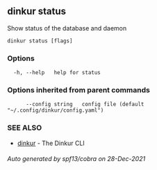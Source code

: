 <!--
Dinkur the task time tracking utility.
<https://github.com/dinkur/dinkur>

SPDX-FileCopyrightText: 2021 Kalle Fagerberg
SPDX-License-Identifier: CC-BY-4.0
-->

## dinkur status

Show status of the database and daemon

```
dinkur status [flags]
```

### Options

```
  -h, --help   help for status
```

### Options inherited from parent commands

```
      --config string   config file (default "~/.config/dinkur/config.yaml")
```

### SEE ALSO

- [dinkur](dinkur.md) - The Dinkur CLI

###### Auto generated by spf13/cobra on 28-Dec-2021
